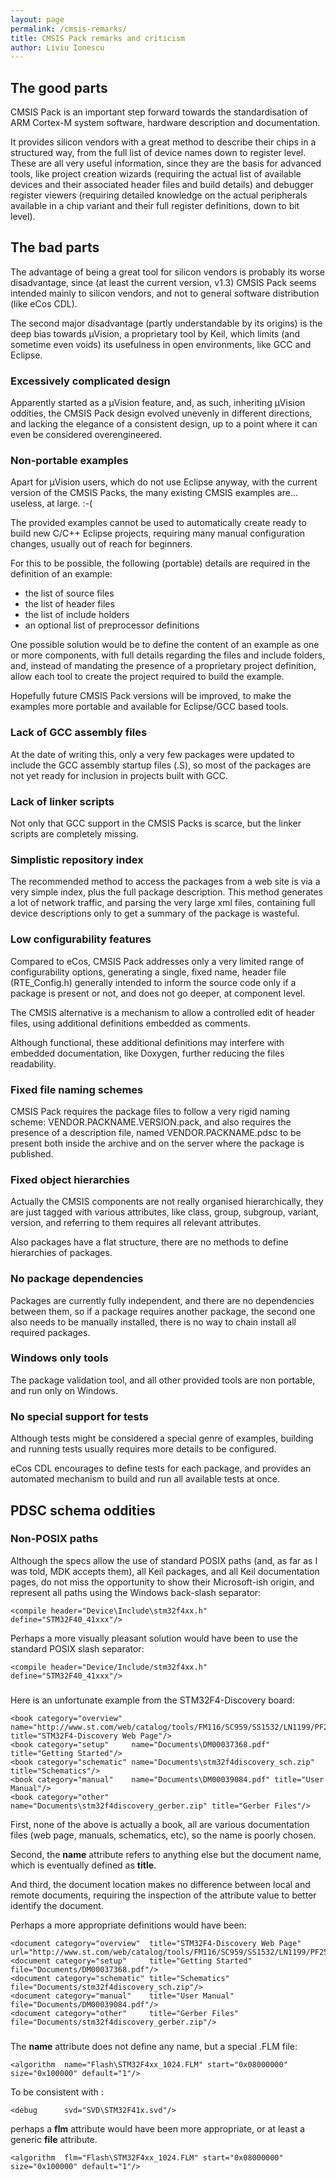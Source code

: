 ```yaml
---
layout: page
permalink: /cmsis-remarks/
title: CMSIS Pack remarks and criticism
author: Liviu Ionescu
---
```


## The good parts

CMSIS Pack is an important step forward towards the standardisation of ARM Cortex-M system software, hardware description and documentation.

It provides silicon vendors with a great method to describe their chips in a structured way, from the full list of device names down to register level. These are all very useful information, since they are the basis for advanced tools, like project creation wizards (requiring the actual list of available devices and their associated header files and build details) and debugger register viewers (requiring detailed knowledge on the actual peripherals available in a chip variant and their full register definitions, down to bit level).

## The bad parts

The advantage of being a great tool for silicon vendors is probably its worse disadvantage, since (at least the current version, v1.3) CMSIS Pack seems intended mainly to silicon vendors, and not to general software distribution (like eCos CDL).

The second major disadvantage (partly understandable by its origins) is the deep bias towards µVision, a proprietary tool by Keil, which limits (and sometime even voids) its usefulness in open environments, like GCC and Eclipse.

### Excessively complicated design

Apparently started as a µVision feature, and, as such, inheriting µVision oddities, the CMSIS Pack design evolved unevenly in different directions, and lacking the elegance of a consistent design, up to a point where it can even be considered overengineered.

### Non-portable examples

Apart for µVision users, which do not use Eclipse anyway, with the current version of the CMSIS Packs, the many existing CMSIS examples are... useless, at large. :-(

The provided examples cannot be used to automatically create ready to build new C/C++ Eclipse projects, requiring many manual configuration changes, usually out of reach for beginners.

For this to be possible, the following (portable) details are required in the definition of an example:

-   the list of source files
-   the list of header files
-   the list of include holders
-   an optional list of preprocessor definitions

One possible solution would be to define the content of an example as one or more components, with full details regarding the files and include folders, and, instead of mandating the presence of a proprietary project definition, allow each tool to create the project required to build the example.

Hopefully future CMSIS Pack versions will be improved, to make the examples more portable and available for Eclipse/GCC based tools.

### Lack of GCC assembly files

At the date of writing this, only a very few packages were updated to include the GCC assembly startup files (.S), so most of the packages are not yet ready for inclusion in projects built with GCC.

### Lack of linker scripts

Not only that GCC support in the CMSIS Packs is scarce, but the linker scripts are completely missing.

### Simplistic repository index

The recommended method to access the packages from a web site is via a very simple index, plus the full package description. This method generates a lot of network traffic, and parsing the very large xml files, containing full device descriptions only to get a summary of the package is wasteful.

### Low configurability features

Compared to eCos, CMSIS Pack addresses only a very limited range of configurability options, generating a single, fixed name, header file (RTE_Config.h) generally intended to inform the source code only if a package is present or not, and does not go deeper, at component level.

The CMSIS alternative is a mechanism to allow a controlled edit of header files, using additional definitions embedded as comments.

Although functional, these additional definitions may interfere with embedded documentation, like Doxygen, further reducing the files readability.

### Fixed file naming schemes

CMSIS Pack requires the package files to follow a very rigid naming scheme: VENDOR.PACKNAME.VERSION.pack, and also requires the presence of a description file, named VENDOR.PACKNAME.pdsc to be present both inside the archive and on the server where the package is published.

### Fixed object hierarchies

Actually the CMSIS components are not really organised hierarchically, they are just tagged with various attributes, like class, group, subgroup, variant, version, and referring to them requires all relevant attributes.

Also packages have a flat structure, there are no methods to define hierarchies of packages.

### No package dependencies

Packages are currently fully independent, and there are no dependencies between them, so if a package requires another package, the second one also needs to be manually installed, there is no way to chain install all required packages.

### Windows only tools

The package validation tool, and all other provided tools are non portable, and run only on Windows.

### No special support for tests

Although tests might be considered a special genre of examples, building and running tests usually requires more details to be configured.

eCos CDL encourages to define tests for each package, and provides an automated mechanism to build and run all available tests at once.

PDSC schema oddities
--------------------

### Non-POSIX paths

Although the specs allow the use of standard POSIX paths (and, as far as I was told, MDK accepts them), all Keil packages, and all Keil documentation pages, do not miss the opportunity to show their Microsoft-ish origin, and represent all paths using the Windows back-slash separator:

```
<compile header="Device\Include\stm32f4xx.h"  define="STM32F40_41xxx"/>
```

Perhaps a more visually pleasant solution would have been to use the standard POSIX slash separator:

```
<compile header="Device/Include/stm32f4xx.h"  define="STM32F40_41xxx"/>
```

### <books>

Here is an unfortunate example from the STM32F4-Discovery board:

```    
<book category="overview"  name="http://www.st.com/web/catalog/tools/FM116/SC959/SS1532/LN1199/PF252419" title="STM32F4-Discovery Web Page"/>
<book category="setup"     name="Documents\DM00037368.pdf" title="Getting Started"/>
<book category="schematic" name="Documents\stm32f4discovery_sch.zip" title="Schematics"/>
<book category="manual"    name="Documents\DM00039084.pdf" title="User Manual"/>
<book category="other"     name="Documents\stm32f4discovery_gerber.zip" title="Gerber Files"/>
```

First, none of the above is actually a book, all are various documentation files (web page, manuals, schematics, etc), so the name **<books>** is poorly chosen.

Second, the **name** attribute refers to anything else but the document name, which is eventually defined as **title**.

And third, the document location makes no difference between local and remote documents, requiring the inspection of the attribute value to better identify the document.

Perhaps a more appropriate definitions would have been:

```
<document category="overview"  title="STM32F4-Discovery Web Page" url="http://www.st.com/web/catalog/tools/FM116/SC959/SS1532/LN1199/PF252419"/>
<document category="setup"     title="Getting Started" file="Documents/DM00037368.pdf"/>
<document category="schematic" title="Schematics" file="Documents/stm32f4discovery_sch.zip"/>
<document category="manual"    title="User Manual" file="Documents/DM00039084.pdf"/>
<document category="other"     title="Gerber Files" file="Documents/stm32f4discovery_gerber.zip"/>
```

### <algorithm>

The **name** attribute does not define any name, but a special .FLM file:

```
<algorithm  name="Flash\STM32F4xx_1024.FLM" start="0x08000000" size="0x100000" default="1"/>
```

To be consistent with <debug>:

```
<debug      svd="SVD\STM32F41x.svd"/>
```

perhaps a **flm** attribute would have been more appropriate, or at least a generic **file** attribute.

```
<algorithm  flm="Flash\STM32F4xx_1024.FLM" start="0x08000000" size="0x100000" default="1"/>
```
